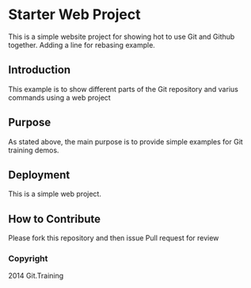# Starter Web Project

This is a simple website project for showing hot to use Git and Github together. Adding a line for rebasing example.

## Introduction

This example is to show different parts of the Git repository and varius commands using a web project

## Purpose

As stated  above, the main purpose is to provide simple examples for Git training demos.

## Deployment

This is a simple web project.

## How to Contribute

Please fork this repository and then issue Pull request for review

### Copyright

2014 Git.Training
